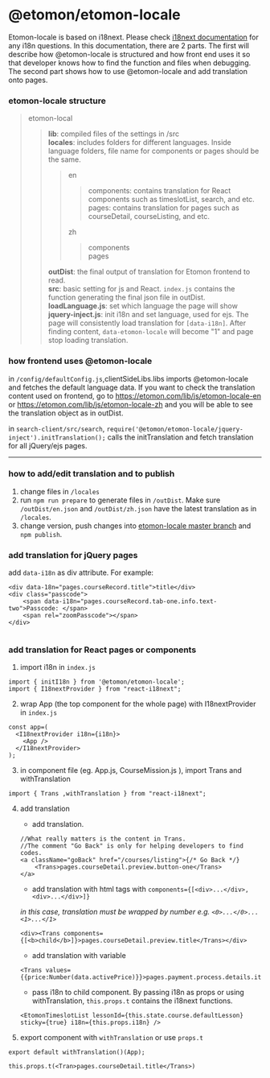 # @etomon/etomon-locale

Etomon-locale is based on i18next. Please check [i18next documentation](https://www.i18next.com/) for any i18n questions. In this documentation, there are 2 parts. The first will describe how @etomon-locale is structured and how front end uses it so that developer knows how to find the function and files when debugging. The second part shows how to use @etomon-locale and add translation onto pages.



### etomon-locale structure

> etomon-local 
> > **lib**: compiled files of the settings in /src   
> > **locales**: includes folders for different languages. Inside language folders, file name for components or pages should be the same.  
> > > en  
> > > > components: contains translation for React components such as timeslotList, search, and etc.  
> > > > pages: contains translation for pages such as courseDetail, courseListing, and etc.  
> > > > 
> > > zh  
> > > > components  
> > > > pages
> > > >   
> > **outDist**: the final output of translation for Etomon frontend to read.  
> > **src**: basic setting for js and React. `index.js` contains the function generating the final json file in outDist.  
> > **loadLanguage.js**: set which language the page will show  
> > **jquery-inject.js**: init i18n and set language, used for ejs. The page will consistently load translation for `[data-i18n]`. After finding content, `data-etomon-locale` will become "1" and page stop loading translation. 


### how frontend uses @etomon-locale

in `/config/defaultConfig.js`,clientSideLibs.libs imports @etomon-locale and fetches the default language data. If you want to check the translation content used on frontend, go to <https://etomon.com/lib/js/etomon-locale-en> or <https://etomon.com/lib/js/etomon-locale-zh> and you will be able to see the translation object as in outDist.

in `search-client/src/search`, `require('@etomon/etomon-locale/jquery-inject').initTranslation();` calls the initTranslation and fetch translation for all jQuery/ejs pages.

***

### how to add/edit translation and to publish

1. change files in `/locales`
2. run `npm run prepare` to generate files in `/outDist`. Make sure `/outDist/en.json` and `/outDist/zh.json` have the latest translation as in `/locales`.
3. change version, push changes into [etomon-locale master branch](https://bitbucket.org/etomon/etomon-locale/branch/master) and `npm publish`.

### add translation for jQuery pages

add `data-i18n` as div attribute. For example:
```
<div data-18n="pages.courseRecord.title">title</div>
<div class="passcode">
	<span data-i18n="pages.courseRecord.tab-one.info.text-two">Passcode: </span>
	<span rel="zoomPasscode"></span>
</div>
    
```

### add translation for React pages or components

1. import i18n in `index.js` 
```
import { initI18n } from '@etomon/etomon-locale';
import { I18nextProvider } from "react-i18next";
```
2. wrap App (the top component for the whole page) with I18nextProvider in `index.js`
```
const app=(
  <I18nextProvider i18n={i18n}>
    <App />
  </I18nextProvider>
);
```
3. in component file (eg. App.js, CourseMission.js ), import Trans and withTranslation
```
import { Trans ,withTranslation } from "react-i18next";
```
4. add translation  
	- add translation.   
	``` 
    //What really matters is the content in Trans. 
    //The comment "Go Back" is only for helping developers to find codes.
    <a className="goBack" href="/courses/listing">{/* Go Back */}
    	<Trans>pages.courseDetail.preview.button-one</Trans>
    </a>
    ``` 
	- add translation with html tags with `components={[<div>...</div>,<div>...</div>]}`
	
    *in this case, translation must be wrapped by number e.g. `<0>...</0>...<1>...</1>`*
	
	```
    <div><Trans components={[<b>child</b>]}>pages.courseDetail.preview.title</Trans></div>
    ```  
    - add translation with variable
    ```
    <Trans values={{price:Number(data.activePrice)}}>pages.payment.process.details.item.price</Trans>
    ```
    - pass i18n to child component. By passing i18n as props or using withTranslation, `this.props.t` contains the i18next functions.
    ```
    <EtomonTimeslotList lessonId={this.state.course.defaultLesson} sticky={true} i18n={this.props.i18n} />
    ```

5. export component with `withTranslation` or use `props.t`
```
export default withTranslation()(App);
```
```
this.props.t(<Tran>pages.courseDetail.title</Trans>)
```
